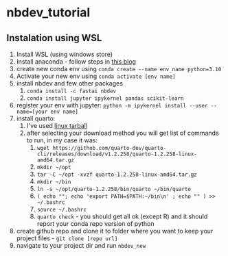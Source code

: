 # nbdev_tutorial

## Instalation using WSL

1. Install WSL (using windows store)
2. Install anaconda - follow steps in [this blog](https://emilykauffman.com/blog/install-anaconda-on-wsl)
3. create new conda env using `conda create --name env_name python=3.10`
4. Activate your new env using `conda activate [env name]`
5. install nbdev and few other packages 
    1. `conda install -c fastai nbdev`
    2. `conda install jupyter ipykernel pandas scikit-learn`
6. register your env with jupyter: `python -m ipykernel install --user --name=[your env name]`
7. install quarto:
    1. I've used [linux tarball](https://quarto.org/docs/download/)
    2. after selecting your download method you will get list of commands to run, in my case it was:
        1. `wget https://github.com/quarto-dev/quarto-cli/releases/download/v1.2.258/quarto-1.2.258-linux-amd64.tar.gz`
        2. `mkdir ~/opt`
        3. `tar -C ~/opt -xvzf quarto-1.2.258-linux-amd64.tar.gz`
        4. `mkdir ~/bin`
        5. `ln -s ~/opt/quarto-1.2.258/bin/quarto ~/bin/quarto`
        6. `( echo ""; echo 'export PATH=$PATH:~/bin\n' ; echo "" ) >> ~/.bashrc`
        7. `source ~/.bashrc`
        8. `quarto check` - you should get all ok (except R) and it should report your conda repo version of python
8. create github repo and clone it to folder where you want to keep your project files - `git clone [repo url]`
9. navigate to your project dir and run `nbdev_new`